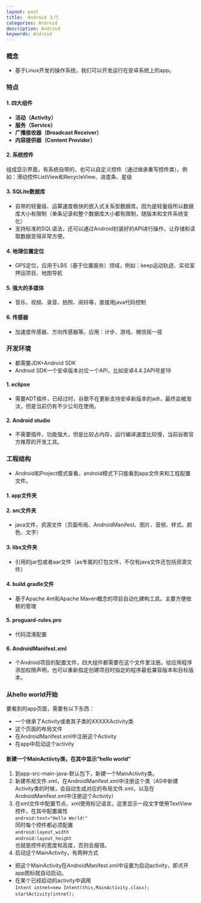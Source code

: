 ```yaml
---
layout: post
title:  Android 入门
categories: Android
description: Android
keywords: Android
---
```


### **概念**
- 基于Linux开发的操作系统，我们可以开发运行在安卓系统上的app。

### **特点**
#### 1. **四大组件**
- **活动（Activity）**  
- **服务（Service）**
- **广播接收器（Broadcast Receiver）**
- **内容提供器（Content Provider）**

#### 2. **系统控件**
组成显示界面，有系统自带的，也可以自定义控件（通过继承重写控件类）。例如：滑动控件ListView和RecycleView、进度条、星级
#### 3. **SQLite数据库**
- 自带的轻量级、运算速度极快的嵌入式关系型数据库。因为是轻量级所以数据库大小有限制（单条记录和整个数据库大小都有限制，随版本和文件系统变化）
- 支持标准的SQL语法，还可以通过Android封装好的API进行操作，让存储和读取数据变得非常方便。

#### 4. **地理位置定位**
- GPS定位，应用于LBS（基于位置服务）领域，例如：keep运动轨迹、实验室押运项目、地图导航

#### 5. **强大的多媒体**
- 音乐、视频、录音、拍照、闹铃等，直接用java代码控制

#### 6. **传感器**
- 加速度传感器、方向传感器等。应用：计步、游戏、微信摇一摇

### **开发环境**
- 都需要JDK+Android SDK
- Android SDK一个安卓版本对应一个API，比如安卓4.4.2API号是19

#### 1. eclipse
- 需要ADT插件，已经过时，谷歌不在更新支持安卓新版本的adt，最终会被淘汰，但是当前仍有不少公司在使用。

#### 2. Android studio
- 不需要插件，功能强大，但是比较占内存，运行编译速度比较慢，当前谷歌官方推荐的开发工具。

### **工程结构**
- Android和Project模式查看，android模式下只能看到app文件夹和工程配置文件。

#### 1. app文件夹
#### 2. src文件夹
- java文件，资源文件（页面布局、AndroidManifest、图片、音频、样式、颜色、文字）

#### 3. libs文件夹
- 引用的jar包或者aar文件（as专属的打包文件，不仅有java文件还包括资源文件）

#### 4. build.gradle文件
- 基于Apache Ant和Apache Maven概念的项目自动化建构工具。主要方便依赖的管理

#### 5. proguard-rules.pro
- 代码混淆配置

#### 6. AndroidManifest.xml
- 个Android项目的配置文件，四大组件都需要在这个文件里注册。给应用程序添加权限声明，也可以重新指定创建项目时指定的程序最低兼容版本和目标版本。

### **从hello world开始**
要看到的app页面，需要有以下东西：
- 一个继承了Activity或者其子类的XXXXXActivity类
- 这个页面的布局文件
- 在AndroidManifest.xml中注册这个Activity
- 在app中启动这个activity

#### 新建一个MainActiivty类，在其中显示“hello world”
1. 到app-src-main-java-默认包下，新建一个MainActivity类。
2. 新建布局文件.xml，在AndroidManifest.xml中注册这个类（AS中新建Activity类的时候，会自动生成对应的布局文件.xml，以及在AndroidManifest.xml中注册这个Activity）
3. 在xml文件中配置节点，xml使用标记语言。这里显示一段文字使用TextView控件，在其中配置属性  
`android:text="Hello World!"`  
同时每个控件都必须配置  
`android:layout_width`  
`android:layout_height`  
也就是控件的宽度和高度，否则会报错。
4. 启动这个MainActivity，有两种方式
- 把这个MainActivity在AndroidManifest.xml中设置为启动activity，即点开app图标就自动启动。
- 在某个已经启动的activity中调用  
 `Intent intnet=new Intent(this,MainActivity.class);`  
 `startActivity(intnet); `
